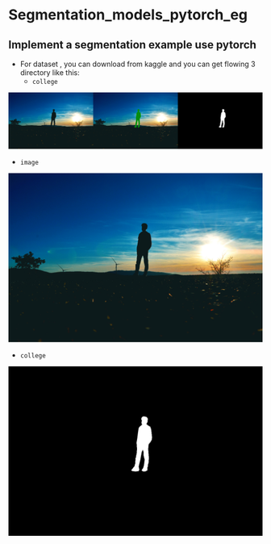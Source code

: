 # Segmentation_models_pytorch_eg
Implement a segmentation example use pytorch 
---
- For dataset , you can download from kaggle and you can get flowing 3 directory like this:
  - `college`
  
 ![college](./img/college.jpg)
  - `image`
  
 ![image](./img/images.png)
 
   - `college`
  
 ![mask](./img/mask.png)
